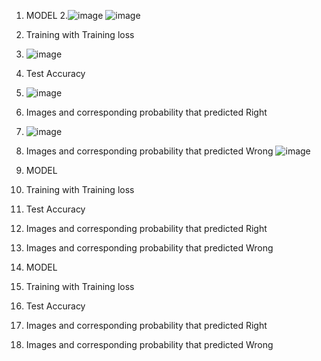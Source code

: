 
1. MODEL
2.![image](https://user-images.githubusercontent.com/45138707/121446394-5ca9a600-c9ce-11eb-8d92-3bcd1db57251.png)
![image](https://user-images.githubusercontent.com/45138707/121446418-6c28ef00-c9ce-11eb-810c-f21b3a937be1.png)


3. Training with Training loss
4. ![image](https://user-images.githubusercontent.com/45138707/121446518-a6928c00-c9ce-11eb-8bd6-b8ffc1d154bf.png)


5. Test Accuracy
6. ![image](https://user-images.githubusercontent.com/45138707/121446587-c924a500-c9ce-11eb-837e-7633a342fe3c.png)

7.  Images and corresponding probability that predicted Right
8.  ![image](https://user-images.githubusercontent.com/45138707/121446650-f2ddcc00-c9ce-11eb-95f2-34cb51e1bd6a.png)

9.  Images and corresponding probability that predicted Wrong
![image](https://user-images.githubusercontent.com/45138707/121446664-fcffca80-c9ce-11eb-9f54-61c7821f40ca.png)



1. MODEL
2. Training with Training loss
3. Test Accuracy
4.  Images and corresponding probability that predicted Right
5.  Images and corresponding probability that predicted Wrong



1. MODEL
2. Training with Training loss
3. Test Accuracy
4.  Images and corresponding probability that predicted Right
5.  Images and corresponding probability that predicted Wrong
